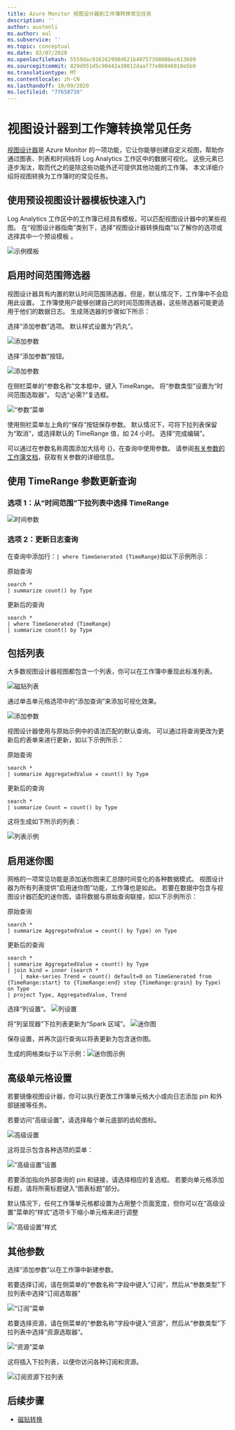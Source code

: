 ```yaml
---
title: Azure Monitor 视图设计器到工作簿转换常见任务
description: ''
author: austonli
ms.author: aul
ms.subservice: ''
ms.topic: conceptual
ms.date: 02/07/2020
ms.openlocfilehash: 5559dac916262998d621b40757398088ec613609
ms.sourcegitcommit: 829d951d5c90442a38012daaf77e86046018e5b9
ms.translationtype: MT
ms.contentlocale: zh-CN
ms.lasthandoff: 10/09/2020
ms.locfileid: "77658738"
---
```

# <a name="view-designer-to-workbooks-conversion-common-tasks"></a>视图设计器到工作簿转换常见任务
[视图设计器](view-designer.md)是 Azure Monitor 的一项功能，它让你能够创建自定义视图，帮助你通过图表、列表和时间线将 Log Analytics 工作区中的数据可视化。 这些元素已逐步淘汰，取而代之的是除这些功能外还可提供其他功能的工作簿。 本文详细介绍将视图转换为工作簿时的常见任务。


## <a name="quickstart-with-preset-view-designer-templates"></a>使用预设视图设计器模板快速入门

Log Analytics 工作区中的工作簿已经具有模板，可以匹配视图设计器中的某些视图。 在“视图设计器指南”类别下，选择“视图设计器转换指南”以了解你的选项或选择其中一个预设模板 。

![示例模板](media/view-designer-conversion-tasks/templates.png)

## <a name="enabling-time-range-filter"></a>启用时间范围筛选器
视图设计器具有内置的默认时间范围筛选器，但是，默认情况下，工作簿中不会启用此设置。 工作簿使用户能够创建自己的时间范围筛选器，这些筛选器可能更适用于他们的数据日志。 生成筛选器的步骤如下所示：

选择“添加参数”选项。 默认样式设置为“药丸”。

![添加参数](media/view-designer-conversion-tasks/add-param.png)

 选择“添加参数”按钮。

![添加参数](media/view-designer-conversion-tasks/add-parameter.png)

在侧栏菜单的“参数名称”文本框中，键入 TimeRange。 将“参数类型”设置为“时间范围选取器”。 勾选“必需?”复选框。

![“参数”菜单](media/view-designer-conversion-tasks/parameter-menu.png)

使用侧栏菜单左上角的“保存”按钮保存参数。 默认情况下，可将下拉列表保留为“取消”，或选择默认的 TimeRange 值，如 24 小时。 选择“完成编辑”。

可以通过在参数名称周围添加大括号 {}，在查询中使用参数。 请参阅[有关参数的工作簿文档](https://github.com/microsoft/Application-Insights-Workbooks/blob/master/Documentation/Parameters/Parameters.md)，获取有关参数的详细信息。

## <a name="updating-queries-with-the-timerange-parameter"></a>使用 TimeRange 参数更新查询

### <a name="option-1-select-timerange-from-the-time-range-dropdown"></a>选项 1：从“时间范围”下拉列表中选择 TimeRange

![时间参数](media/view-designer-conversion-tasks/time-parameter.png)

### <a name="option-2-update-your-log-queries"></a>选项 2：更新日志查询

在查询中添加行：`| where TimeGenerated {TimeRange}`如以下示例所示：

原始查询
```KQL
search * 
| summarize count() by Type
```

更新后的查询
```KQL
search * 
| where TimeGenerated {TimeRange} 
| summarize count() by Type
```

## <a name="including-a-list"></a>包括列表
大多数视图设计器视图都包含一个列表，你可以在工作簿中重现此标准列表。

![磁贴列表](media/view-designer-conversion-tasks/tile-list.png)

通过单击单元格选项中的“添加查询”来添加可视化效果。

![添加参数](media/view-designer-conversion-tasks/add-param.png)

视图设计器使用与原始示例中的语法匹配的默认查询。 可以通过将查询更改为更新后的表单来进行更新，如以下示例所示：

原始查询
```KQL
search * 
| summarize AggregatedValue = count() by Type
```

更新后的查询
```KQL
search * 
| summarize Count = count() by Type
```

这将生成如下所示的列表：

![列表示例](media/view-designer-conversion-tasks/list-example.png)

## <a name="enabling-sparklines"></a>启用迷你图
网格的一项常见功能是添加迷你图来汇总随时间变化的各种数据模式。 视图设计器为所有列表提供“启用迷你图”功能，工作簿也是如此。 若要在数据中包含与视图设计器匹配的迷你图，请将数据与原始查询联接，如以下示例所示：

原始查询
```KQL
search *
| summarize AggregatedValue = count() by Type) on Type
```

更新后的查询
```KQL
search * 
| summarize AggregatedValue = count() by Type
| join kind = inner (search * 
    | make-series Trend = count() default=0 on TimeGenerated from {TimeRange:start} to {TimeRange:end} step {TimeRange:grain} by Type) on Type
| project Type, AggregatedValue, Trend
```

选择“列设置”。
![列设置](media/view-designer-conversion-tasks/column-settings.png)

将“列呈现器”下拉列表更新为“Spark 区域”。
![迷你图](media/view-designer-conversion-tasks/sparkline.png)

保存设置，并再次运行查询以将表更新为包含迷你图。

生成的网格类似于以下示例：![迷你图示例](media/view-designer-conversion-tasks/sparkline-example.png)

## <a name="advanced-cell-settings"></a>高级单元格设置
若要镜像视图设计器，你可以执行更改工作簿单元格大小或向日志添加 pin 和外部链接等任务。

若要访问“高级设置”，请选择每个单元底部的齿轮图标。

![高级设置](media/view-designer-conversion-tasks/advanced-settings.png)

这将显示包含各种选项的菜单：

![“高级设置”设置](media/view-designer-conversion-tasks/advanced-settings-settings.png)

若要添加指向外部查询的 pin 和链接，请选择相应的复选框。 若要向单元格添加标题，请将所需标题键入“图表标题”部分。

默认情况下，任何工作簿单元格都设置为占用整个页面宽度，但你可以在“高级设置”菜单的“样式”选项卡下缩小单元格来进行调整 

![“高级设置”样式](media/view-designer-conversion-tasks/advanced-settings-style.png)

 
## <a name="additional-parameters"></a>其他参数
选择“添加参数”以在工作簿中新建参数。 

若要选择订阅，请在侧菜单的“参数名称”字段中键入“订阅”，然后从“参数类型”下拉列表中选择“订阅选取器”

![“订阅”菜单](media/view-designer-conversion-tasks/subscription-filter.png)

若要选择资源，请在侧菜单的“参数名称”字段中键入“资源”，然后从“参数类型”下拉列表中选择“资源选取器”。

![“资源”菜单](media/view-designer-conversion-tasks/resource-filter.png)

这将插入下拉列表，以便你访问各种订阅和资源。

![订阅资源下拉列表](media/view-designer-conversion-tasks/subscription-resource.png)


## <a name="next-steps"></a>后续步骤
- [磁贴转换](view-designer-conversion-tiles.md)

